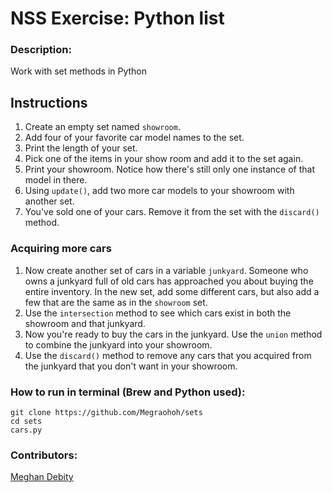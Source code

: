 # NSS Exercise: Python list

### Description:
Work with set methods in Python
## Instructions

1. Create an empty set named `showroom`.
1. Add four of your favorite car model names to the set.
1. Print the length of your set.
1. Pick one of the items in your show room and add it to the set again.
1. Print your showroom. Notice how there's still only one instance of that model in there.
1. Using `update()`, add two more car models to your showroom with another set.
1. You've sold one of your cars. Remove it from the set with the `discard()` method.

### Acquiring more cars

1. Now create another set of cars in a variable `junkyard`. Someone who owns a junkyard full of old cars has approached you about buying the entire inventory. In the new set, add some different cars, but also add a few that are the same as in the `showroom` set.
1. Use the `intersection` method to see which cars exist in both the showroom and that junkyard.
1. Now you're ready to buy the cars in the junkyard. Use the `union` method to combine the junkyard into your showroom.
1. Use the `discard()` method to remove any cars that you acquired from the junkyard that you don't want in your showroom.


### How to run in terminal (Brew and Python used):
```
git clone https://github.com/Megraohoh/sets
cd sets
cars.py

```


### Contributors:
[Meghan Debity](https://github.com/Megraohoh)